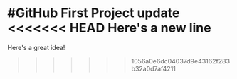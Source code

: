 #GitHub First Project update
<<<<<<< HEAD
Here's a new line
=======

Here's a great idea!
>>>>>>> 1056a0e6dc04037d9e43162f283b32a0d7af4211
